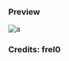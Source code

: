 ### Preview
![a](https://github.com/Eazvy/UILibs/blob/main/Librarys/Gamesneeze/Screenshot%202023-03-08%20002355.png?raw=true)

### Credits: frel0

